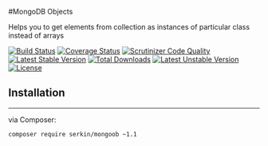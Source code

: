 #MongoDB Objects

Helps you to get elements from collection as instances of particular class instead of arrays

[![Build Status](https://img.shields.io/travis/serkin/monoob.svg?style=flat-square)](https://travis-ci.org/serkin/parser)
[![Coverage Status](https://img.shields.io/coveralls/serkin/mongoob/master.svg?style=flat-square)](https://coveralls.io/r/serkin/mongoob?branch=master)
[![Scrutinizer Code Quality](https://img.shields.io/scrutinizer/g/serkin/mongoob.svg?style=flat-square)](https://scrutinizer-ci.com/g/serkin/mongoob/?branch=master)
[![Latest Stable Version](https://poser.pugx.org/serkin/mongoob/v/stable)](https://packagist.org/packages/serkin/mongoob)
[![Total Downloads](https://poser.pugx.org/serkin/mongoob/downloads)](https://packagist.org/packages/serkin/mongoob)
[![Latest Unstable Version](https://poser.pugx.org/serkin/mongoob/v/unstable)](https://packagist.org/packages/serkin/mongoob)
[![License](https://poser.pugx.org/serkin/mongoob/license)](https://packagist.org/packages/serkin/mongoob)

## Installation
---
via Composer:

```
composer require serkin/mongoob ~1.1
```

